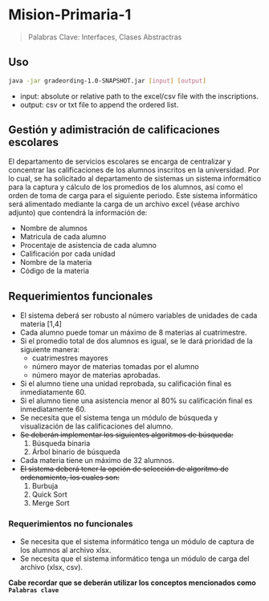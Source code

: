 # Mision-Primaria-1
  > Palabras Clave: Interfaces, Clases Abstractras
  
## Uso
```bash
java -jar gradeording-1.0-SNAPSHOT.jar [input] [output]  
```
* input: absolute or relative path to the excel/csv file with the inscriptions. 
* output: csv or txt file to append the ordered list.

## Gestión y adimistración de calificaciones escolares

El departamento de servicios escolares se encarga de centralizar y concentrar las calificaciones de los
alumnos inscritos en la universidad. Por lo cual, se ha solicitado al departamento de sistemas un sistema
informático para la captura y cálculo de los promedios de los alumnos, así como el orden de toma de carga
para el siguiente periodo. Este sistema informático será alimentado mediante la carga de un archivo excel
(véase archivo adjunto) que contendrá la información de:

  * Nombre de alumnos
  * Matricula de cada alumno
  * Procentaje de asistencia de cada alumno
  * Calificación por cada unidad
  * Nombre de la materia
  * Código de la materia
  
## Requerimientos funcionales
  * El sistema deberá ser robusto al número variables de unidades de cada materia [1,4]
  * Cada alumno puede tomar un máximo de 8 materias al cuatrimestre.
  * Si el promedio total de dos alumnos es igual, se le dará prioridad de la siguiente manera:
    * cuatrimestres mayores
    * número mayor de materias tomadas por el alumno
    * número mayor de materias aprobadas.
  * Si el alumno tiene una unidad reprobada, su calificación final es inmediatamente 60.
  * Si el alumno tiene una asistencia menor al 80% su calificación final es inmediatamente 60.
  * Se necesita que el sistema tenga un módulo de búsqueda y visualización de las calificaciones del alumno.
  * ~~Se deberán implementar los siguientes algoritmos de búsqueda:~~
    1. Búsqueda binaria
    1. Árbol binario de búsqueda
  * Cada materia tiene un máximo de 32 alumnos.
  * ~~El sistema deberá tener la opción de selección de algoritmo de ordenamiento, los cuales son:~~
    1. Burbuja
    1. Quick Sort
    1. Merge Sort
    
### Requerimientos no funcionales
  * Se necesita que el sistema informático tenga un módulo de captura de los alumnos al archivo xlsx.
  * Se necesita que el sistema informático tenga un módulo de carga del archivo (xlsx, csv).
  
    
**Cabe recordar que se deberán utilizar los conceptos mencionados como `Palabras clave`**
